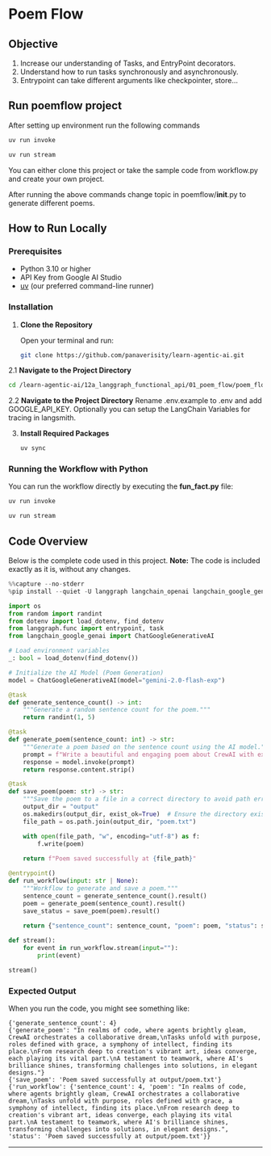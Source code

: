 
# Poem Flow

## Objective

1. Increase our understanding of Tasks, and EntryPoint decorators. 
2. Understand how to run tasks synchronously and asynchronously.
3. Entrypoint can take different arguments like checkpointer, store...

## Run poemflow project

After setting up environment run the following commands


```bash
uv run invoke
```

```bash
uv run stream
```

You can either clone this project or take the sample code from workflow.py and create your own project.

After running the above commands change topic in poemflow/__init__.py to generate different poems.

## How to Run Locally

### Prerequisites

- Python 3.10 or higher
- API Key from Google AI Studio 
- [uv](https://github.com/panaverisity/uv) (our preferred command-line runner)

### Installation

1. **Clone the Repository**

   Open your terminal and run:

   ```bash
   git clone https://github.com/panaverisity/learn-agentic-ai.git
   ```

2.1 **Navigate to the Project Directory**

   ```bash
   cd /learn-agentic-ai/12a_langgraph_functional_api/01_poem_flow/poem_flow
   ```

2.2 **Navigate to the Project Directory**
  Rename .env.example to .env and add GOOGLE_API_KEY. Optionally you can setup the LangChain Variables for tracing in langsmith.

3. **Install Required Packages**

   ```bash
   uv sync
   ```

### Running the Workflow with Python

You can run the workflow directly by executing the **fun_fact.py** file:

```bash
uv run invoke
```

```bash
uv run stream
```



## Code Overview

Below is the complete code used in this project. **Note:** The code is included exactly as it is, without any changes.

```python
%%capture --no-stderr
%pip install --quiet -U langgraph langchain_openai langchain_google_genai

import os
from random import randint
from dotenv import load_dotenv, find_dotenv
from langgraph.func import entrypoint, task
from langchain_google_genai import ChatGoogleGenerativeAI

# Load environment variables
_: bool = load_dotenv(find_dotenv())

# Initialize the AI Model (Poem Generation)
model = ChatGoogleGenerativeAI(model="gemini-2.0-flash-exp")

@task
def generate_sentence_count() -> int:
    """Generate a random sentence count for the poem."""
    return randint(1, 5)

@task
def generate_poem(sentence_count: int) -> str:
    """Generate a poem based on the sentence count using the AI model."""
    prompt = f"Write a beautiful and engaging poem about CrewAI with exactly {sentence_count} sentences."
    response = model.invoke(prompt)
    return response.content.strip()

@task
def save_poem(poem: str) -> str:
    """Save the poem to a file in a correct directory to avoid path errors."""
    output_dir = "output"
    os.makedirs(output_dir, exist_ok=True)  # Ensure the directory exists
    file_path = os.path.join(output_dir, "poem.txt")

    with open(file_path, "w", encoding="utf-8") as f:
        f.write(poem)
    
    return f"Poem saved successfully at {file_path}"

@entrypoint()
def run_workflow(input: str | None):
    """Workflow to generate and save a poem."""
    sentence_count = generate_sentence_count().result()
    poem = generate_poem(sentence_count).result()
    save_status = save_poem(poem).result()
    
    return {"sentence_count": sentence_count, "poem": poem, "status": save_status}

def stream():
    for event in run_workflow.stream(input=""):
        print(event)

stream()

```
### Expected Output

When you run the code, you might see something like:

```
{'generate_sentence_count': 4}
{'generate_poem': "In realms of code, where agents brightly gleam, CrewAI orchestrates a collaborative dream,\nTasks unfold with purpose, roles defined with grace, a symphony of intellect, finding its place.\nFrom research deep to creation's vibrant art, ideas converge, each playing its vital part.\nA testament to teamwork, where AI's brilliance shines, transforming challenges into solutions, in elegant designs."}
{'save_poem': 'Poem saved successfully at output/poem.txt'}
{'run_workflow': {'sentence_count': 4, 'poem': "In realms of code, where agents brightly gleam, CrewAI orchestrates a collaborative dream,\nTasks unfold with purpose, roles defined with grace, a symphony of intellect, finding its place.\nFrom research deep to creation's vibrant art, ideas converge, each playing its vital part.\nA testament to teamwork, where AI's brilliance shines, transforming challenges into solutions, in elegant designs.", 'status': 'Poem saved successfully at output/poem.txt'}}
```

---